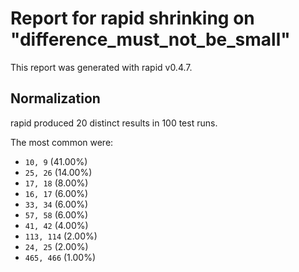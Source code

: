 # Report for rapid shrinking on "difference_must_not_be_small"

This report was generated with rapid v0.4.7.

## Normalization

rapid produced 20 distinct results in 100 test runs.

The most common were:

- ``10, 9`` (41.00%)
- ``25, 26`` (14.00%)
- ``17, 18`` (8.00%)
- ``16, 17`` (6.00%)
- ``33, 34`` (6.00%)
- ``57, 58`` (6.00%)
- ``41, 42`` (4.00%)
- ``113, 114`` (2.00%)
- ``24, 25`` (2.00%)
- ``465, 466`` (1.00%)

